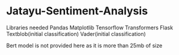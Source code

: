 # Jatayu-Sentiment-Analysis
Libraries needed
Pandas
Matplotlib
Tensorflow
Transformers
Flask
Textblob(initial classification)
Vader(initial classification)

Bert model is not provided here as it is more than 25mb of size
